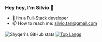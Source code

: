 ### Hey hey, I'm Silvio  👋

- 🌱 I’m a Full-Stack developer
- 📫 How to reach me: silvio.tari@gmail.com


![Shyqeri's GitHub stats](https://github-readme-stats.vercel.app/api?username=ShyqeriTari&theme=chartreuse-dark&show_icons=true)
[![Top Langs](https://github-readme-stats.vercel.app/api/top-langs/?username=ShyqeriTari&langs_count=8&theme=chartreuse-dark)](https://github.com/ShyqeriTari/github-readme-stats)


